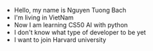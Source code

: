 - Hello, my name is Nguyen Tuong Bach
- I'm living in VietNam
- Now I am learning CS50 AI with python
- I don't know what type of developer to be yet
- I want to join Harvard university
